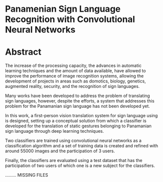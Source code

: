# Panamenian Sign Language Recognition with Convolutional Neural Networks

# Abstract

The increase of the processing capacity, the advances in automatic learning techniques and the amount of data available, have allowed to improve the performance of image recognition systems, allowing the development of projects in areas such as domotics, biology, genetics, augmented reality, security, and the recognition of sign languages.

Many works have been developed to address the problem of translating sign languages, however, despite the efforts, a system that addresses this problem for the Panamanian sign language has not been developed yet.

In this work, a first-person vision translation system for sign language using is designed, setting up a conceptual solution from which a classifier is developed for the translation of static gestures belonging to Panamanian sign language through deep learning techniques.

Two classifiers are trained using convolutional neural networks as a classification algorithm and a set of training data is created and refined with around 55000 images and the participation of 3 users.

Finally, the classifiers are evaluated using a test dataset that has the participation of two users of which one is a new subject for the classifiers.

.........
MISSING FILES
